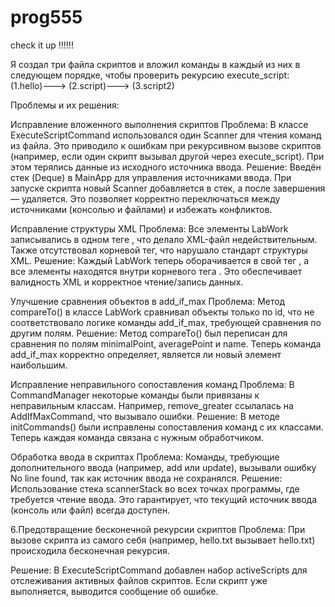 # prog555

check it up !!!!!!

Я создал три файла скриптов и вложил команды в каждый из них в следующем порядке, чтобы проверить рекурсию execute_script: (1.hello)---> (2.script)---> (3.script2)

Проблемы и их решения:

Исправление вложенного выполнения скриптов Проблема: В классе ExecuteScriptCommand использовался один Scanner для чтения команд из файла. Это приводило к ошибкам при рекурсивном вызове скриптов (например, если один скрипт вызывал другой через execute_script). При этом терялись данные из исходного источника ввода.
Решение: Введён стек (Deque) в MainApp для управления источниками ввода. При запуске скрипта новый Scanner добавляется в стек, а после завершения — удаляется. Это позволяет корректно переключаться между источниками (консолью и файлами) и избежать конфликтов.

Исправление структуры XML Проблема: Все элементы LabWork записывались в одном теге , что делало XML-файл недействительным. Также отсутствовал корневой тег, что нарушало стандарт структуры XML.
Решение: Каждый LabWork теперь оборачивается в свой тег , а все элементы находятся внутри корневого тега . Это обеспечивает валидность XML и корректное чтение/запись данных.

Улучшение сравнения объектов в add_if_max Проблема: Метод compareTo() в классе LabWork сравнивал объекты только по id, что не соответствовало логике команды add_if_max, требующей сравнения по другим полям.
Решение: Метод compareTo() был переписан для сравнения по полям minimalPoint, averagePoint и name. Теперь команда add_if_max корректно определяет, является ли новый элемент наибольшим.

Исправление неправильного сопоставления команд Проблема: В CommandManager некоторые команды были привязаны к неправильным классам. Например, remove_greater ссылалась на AddIfMaxCommand, что вызывало ошибки.
Решение: В методе initCommands() были исправлены сопоставления команд с их классами. Теперь каждая команда связана с нужным обработчиком.

Обработка ввода в скриптах Проблема: Команды, требующие дополнительного ввода (например, add или update), вызывали ошибку No line found, так как источник ввода не сохранялся.
Решение: Использование стека scannerStack во всех точках программы, где требуется чтение ввода. Это гарантирует, что текущий источник ввода (консоль или файл) всегда доступен.

6.Предотвращение бесконечной рекурсии скриптов Проблема: При вызове скрипта из самого себя (например, hello.txt вызывает hello.txt) происходила бесконечная рекурсия.

Решение: В ExecuteScriptCommand добавлен набор activeScripts для отслеживания активных файлов скриптов. Если скрипт уже выполняется, выводится сообщение об ошибке.
